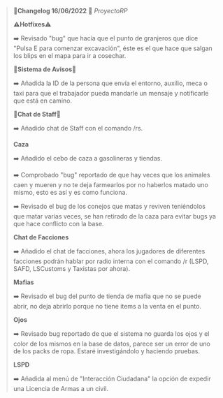 >🔴**Changelog 16/06/2022** 🔴 *ProyectoRP*
>
>
>**⚠️Hotfixes⚠️**
>
>
>➡️ Revisado "bug" que hacía que el punto de granjeros que dice "Pulsa E para comenzar excavación", éste es el que hace que salgan los blips en el mapa para ir a cosechar.
>
>
>
>**🔘Sistema de Avisos🔘**
>
>➡️ Añadida la ID de la persona que envía el entorno, auxilio, meca o taxi para que el trabajador pueda mandarle un mensaje y notificarle que está en camino.
>
>
>
>**🔘Chat de Staff🔘**
>
>➡️ Añadido chat de Staff con el comando /rs.
>
>
>
>**Caza**
>
>➡️ Añadido el cebo de caza a gasolineras y tiendas.
>
>➡️ Comprobado "bug" reportado de que hay veces que los animales caen y mueren y no te deja farmearlos por no haberlos matado uno mismo, esto es así y es como funciona.
>
>➡️ Revisado el bug de los conejos que matas y reviven teniéndolos que matar varias veces, se han retirado de la caza para evitar bugs ya que hace conflicto con la base.
>
>
>
>**Chat de Facciones**
>
>➡️ Añadido el chat de facciones, ahora los jugadores de diferentes facciones podrán hablar por radio interna con el comando /r (LSPD, SAFD, LSCustoms y Taxistas por ahora).
>
>
>**Mafias**
>
>➡️ Revisado el bug del punto de tienda de mafia que no se puede abrir, no deja abrirlo porque no tiene items a la venta en el punto.
>
>
>**Ojos**
>
>➡️ Revisado bug reportado de que el sistema no guarda los ojos y el color de los mismos en la base de datos, parece ser un error de uno de los packs de ropa. Estaré investigándolo y haciendo pruebas.
>
>
>
>**LSPD**
>
>➡️ Añadida al menú de "Interacción Ciudadana" la opción de expedir una Licencia de Armas a un civil.
>
